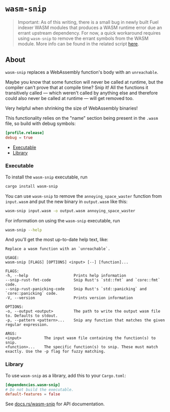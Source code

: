 # `wasm-snip`

> Important: As of this writing, there is a small bug in newly built Fuel indexer WASM modules that produces a WASM runtime error due an errant upstream dependency. For now, a quick workaround requires using `wasm-snip` to remove the errant symbols from the WASM module. More info can be found in the related script [here](https://github.com/FuelLabs/fuel-indexer/blob/master/scripts/stripper.bash).

## About

`wasm-snip` replaces a WebAssembly function's body with an `unreachable`.

Maybe you know that some function will never be called at runtime, but the
compiler can't prove that at compile time? Snip it! All the functions it
transitively called &mdash; which weren't called by anything else and therefore
could also never be called at runtime &mdash; will get removed too.

Very helpful when shrinking the size of WebAssembly binaries!

This functionality relies on the "name" section being present in the `.wasm`
file, so build with debug symbols:

```toml
[profile.release]
debug = true
```

* [Executable](#executable)
* [Library](#library)

### Executable

To install the `wasm-snip` executable, run

```bash
cargo install wasm-snip
```

You can use `wasm-snip` to remove the `annoying_space_waster`
function from `input.wasm` and put the new binary in `output.wasm` like this:

```bash
wasm-snip input.wasm -o output.wasm annoying_space_waster
```

For information on using the `wasm-snip` executable, run

```bash
wasm-snip --help
```

And you'll get the most up-to-date help text, like:

```text
Replace a wasm function with an `unreachable`.

USAGE:
wasm-snip [FLAGS] [OPTIONS] <input> [--] [function]...

FLAGS:
-h, --help                    Prints help information
--snip-rust-fmt-code          Snip Rust's `std::fmt` and `core::fmt` code.
--snip-rust-panicking-code    Snip Rust's `std::panicking` and `core::panicking` code.
-V, --version                 Prints version information

OPTIONS:
-o, --output <output>         The path to write the output wasm file to. Defaults to stdout.
-p, --pattern <pattern>...    Snip any function that matches the given regular expression.

ARGS:
<input>          The input wasm file containing the function(s) to snip.
<function>...    The specific function(s) to snip. These must match exactly. Use the -p flag for fuzzy matching.
```

### Library

To use `wasm-snip` as a library, add this to your `Cargo.toml`:

```toml
[dependencies.wasm-snip]
# Do not build the executable.
default-features = false
```

See [docs.rs/wasm-snip][docs] for API documentation.

[docs]: https://docs.rs/wasm-snip